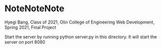 # NoteNoteNote

Hyegi Bang, Class of 2021, Olin College of Engineering 
Web Development, Spring 2021, Final Project 

Start the server by running
    python server.py
in this directory. It will start the server on port 8080
